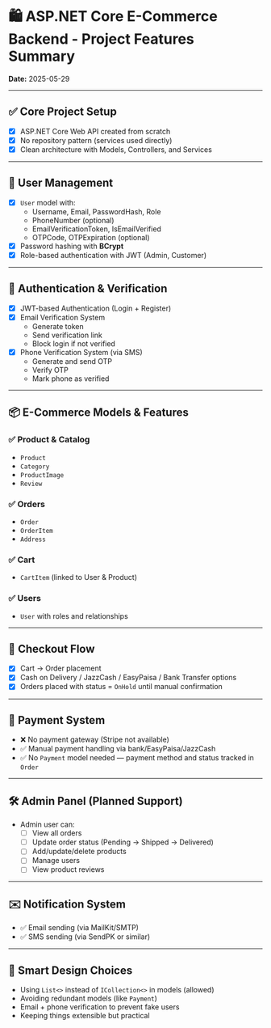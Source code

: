 
# 🛍️ ASP.NET Core E-Commerce Backend - Project Features Summary

**Date:** 2025-05-29

---

## ✅ Core Project Setup
- [x] ASP.NET Core Web API created from scratch
- [x] No repository pattern (services used directly)
- [x] Clean architecture with Models, Controllers, and Services

---

## 🧍 User Management
- [x] `User` model with:
  - Username, Email, PasswordHash, Role
  - PhoneNumber (optional)
  - EmailVerificationToken, IsEmailVerified
  - OTPCode, OTPExpiration (optional)
- [x] Password hashing with **BCrypt**
- [x] Role-based authentication with JWT (Admin, Customer)

---

## 🔐 Authentication & Verification
- [x] JWT-based Authentication (Login + Register)
- [x] Email Verification System
  - Generate token
  - Send verification link
  - Block login if not verified
- [x] Phone Verification System (via SMS)
  - Generate and send OTP
  - Verify OTP
  - Mark phone as verified

---

## 📦 E-Commerce Models & Features

### ✅ Product & Catalog
- `Product`
- `Category`
- `ProductImage`
- `Review`

### ✅ Orders
- `Order`
- `OrderItem`
- `Address`

### ✅ Cart
- `CartItem` (linked to User & Product)

### ✅ Users
- `User` with roles and relationships

---

## 🛒 Checkout Flow
- [x] Cart → Order placement
- [x] Cash on Delivery / JazzCash / EasyPaisa / Bank Transfer options
- [x] Orders placed with status = `OnHold` until manual confirmation

---

## 💸 Payment System
- ❌ No payment gateway (Stripe not available)
- ✅ Manual payment handling via bank/EasyPaisa/JazzCash
- ✅ No `Payment` model needed — payment method and status tracked in `Order`

---

## 🛠️ Admin Panel (Planned Support)
- Admin user can:
  - [ ] View all orders
  - [ ] Update order status (Pending → Shipped → Delivered)
  - [ ] Add/update/delete products
  - [ ] Manage users
  - [ ] View product reviews

---

## ✉️ Notification System
- ✅ Email sending (via MailKit/SMTP)
- ✅ SMS sending (via SendPK or similar)

---

## 🧠 Smart Design Choices
- Using `List<>` instead of `ICollection<>` in models (allowed)
- Avoiding redundant models (like `Payment`)
- Email + phone verification to prevent fake users
- Keeping things extensible but practical
